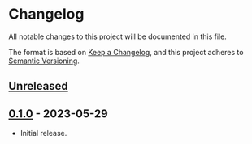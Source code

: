 # Changelog

All notable changes to this project will be documented in this file.

The format is based on [Keep a Changelog](https://keepachangelog.com/en/1.0.0/),
and this project adheres to [Semantic Versioning](https://semver.org/spec/v2.0.0.html).

## [Unreleased]

## [0.1.0] - 2023-05-29

- Initial release.

[unreleased]: https://github.com/maxdeviant/glenvy/compare/v0.1.0...HEAD
[0.1.0]: https://github.com/maxdeviant/glenvy/compare/c28c7de...v0.1.0

